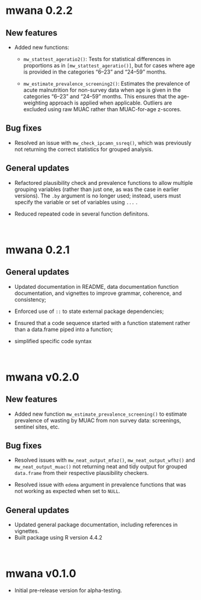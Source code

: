 # mwana 0.2.2

## New features

* Added new functions:
    - `mw_stattest_ageratio2()`: Tests for statistical differences in proportions as in `[mw_stattest_ageratio()]`, but for cases where age is provided in the categories “6–23” and “24–59” months.

    - `mw_estimate_prevalence_screening2()`: Estimates the prevalence of acute malnutrition for non-survey data when age is given in the categories “6–23” and “24–59” months. This ensures that the age-weighting approach is applied when applicable. Outliers are excluded using raw MUAC rather than MUAC-for-age z-scores.

## Bug fixes 

* Resolved an issue with `mw_check_ipcamn_ssreq()`, which was previously not returning the correct statistics for grouped analysis.

## General updates 

* Refactored plausibility check and prevalence functions to allow multiple grouping variables (rather than just one, as was the case in earlier versions). The `.by` argument is no longer used; instead, users must specify the variable or set of variables using `...` .

* Reduced repeated code in several function definitons.

<br/>

# mwana 0.2.1

## General updates

* Updated documentation in README, data documentation function documentation, and vignettes to improve grammar, coherence, and consistency;

* Enforced use of `::` to state external package dependencies;

* Ensured that a code sequence started with a function statement rather than a data.frame piped into a function;

* simplified specific code syntax

<br/>

# mwana v0.2.0

## New features

* Added new function `mw_estimate_prevalence_screening()` to estimate prevalence 
of wasting by MUAC from non survey data: screenings, sentinel sites, etc.

## Bug fixes

* Resolved issues with `mw_neat_output_mfaz()`, `mw_neat_output_wfhz()` and 
`mw_neat_output_muac()` not returning neat and tidy output for grouped `data.frame` from their respective plausibility checkers.

* Resolved issue with `edema` argument in prevalence functions that was not working as expected when set to `NULL`.

## General updates

* Updated general package documentation, including references in vignettes. 
* Built package using R version 4.4.2

<br/>

# mwana v0.1.0

* Initial pre-release version for alpha-testing.
